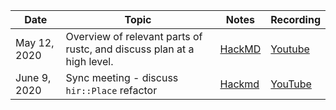 | Date           | Topic                                      | Notes                                    | Recording                                | 
|----------------|--------------------------------------------|------------------------------------------|------------------------------------------|
| May 12, 2020   | Overview of relevant parts of rustc, and discuss plan at a high level. | [HackMD](https://hackmd.io/5N94DPFWQwCbjfYPMXFyGA) | [Youtube](https://www.youtube.com/watch?v=41pnkSS6MzY) |
| June 9, 2020   | Sync meeting - discuss `hir::Place` refactor | [Hackmd](https://hackmd.io/BVFNLHnvSrG-d4MAshjmew) | [YouTube](https://youtu.be/CAX7b_wU2Os) |
